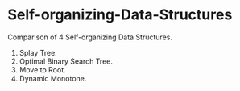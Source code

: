 # Self-organizing-Data-Structures

Comparison of 4 Self-organizing Data Structures.

1. Splay Tree.
2. Optimal Binary Search Tree.
3. Move to Root.
4. Dynamic Monotone.
